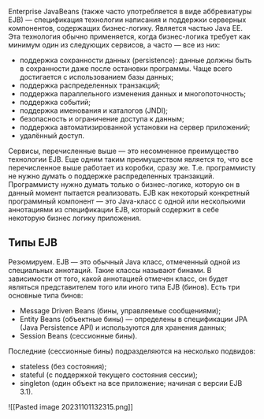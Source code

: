 Enterprise JavaBeans (также часто употребляется в виде аббревиатуры EJB) — спецификация технологии написания и поддержки серверных компонентов, содержащих бизнес-логику. Является частью Java EE. Эта технология обычно применяется, когда бизнес-логика требует как минимум один из следующих сервисов, а часто — все из них:

- поддержка сохранности данных (persistence): данные должны быть в сохранности даже после остановки программы. Чаще всего достигается с использованием базы данных;
- поддержка распределенных транзакций;
- поддержка параллельного изменения данных и многопоточность;
- поддержка событий;
- поддержка именования и каталогов (JNDI);
- безопасность и ограничение доступа к данным;
- поддержка автоматизированной установки на сервер приложений;
- удалённый доступ.

Сервисы, перечисленные выше — это несомненное преимущество технологии EJB. Еще одним таким преимуществом является то, что все перечисленное выше работает из коробки, сразу же. Т.е. программисту не нужно думать о поддержке распределенных транзакций. Программисту нужно думать только о бизнес-логике, которую он в данный момент пытается реализовать. EJB как некоторый конкретный программный компонент — это Java-класс с одной или несколькими аннотациями из спецификации EJB, который содержит в себе некоторую бизнес логику приложения.

## Типы EJB

Резюмируем. EJB — это обычный Java класс, отмеченный одной из специальных аннотаций. Такие классы называют бинами. В зависимости от того, какой аннотацией отмечен класс, он будет являться представителем того или иного типа EJB (бинов). Есть три основные типа бинов:

- Message Driven Beans (бины, управляемые сообщениями);
- Entity Beans (объектные бины) — определены в спецификации JPA (Java Persistence API) и используются для хранения данных;
- Session Beans (cессионные бины).

Последние (сессионные бины) подразделяются на несколько подвидов:

- stateless (без состояния);
- stateful (с поддержкой текущего состояния сессии);
- singleton (один объект на все приложение; начиная с версии EJB 3.1).

![[Pasted image 20231101132315.png]]